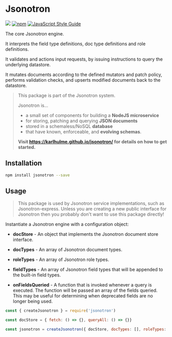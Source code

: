 # Jsonotron

![](https://github.com/karlhulme/jsonotron/workflows/CI/badge.svg)
[![npm](https://img.shields.io/npm/v/jsonotron.svg)](https://www.npmjs.com/package/jsonotron)
[![JavaScript Style Guide](https://img.shields.io/badge/code_style-standard-brightgreen.svg)](https://standardjs.com)

The core Jsonotron engine.

It interprets the field type definitions, doc type definitions and role definitions.

It validates and actions input requests, by issuing instructions to query the underlying datastore.

It mutates documents according to the defined mutators and patch policy, performs validation checks, and upserts modified documents back to the datastore.

> This package is part of the Jsonotron system.
>
> Jsonotron is...
> * a small set of components for building a **NodeJS microservice**
> * for storing, patching and querying **JSON documents**
> * stored in a schemaless/NoSQL **database**
> * that have known, enforceable, and **evolving schemas**.
>
> **Visit https://karlhulme.github.io/jsonotron/ for details on how to get started.**

## Installation

```bash
npm install jsonotron --save
```

## Usage

> This package is used by Jsonotron service implementations, such as Jsonotron-express.  Unless you are creating a new public interface for Jsonotron then you probably don't want to use this package directly!

Instantiate a Jsonotron engine with a configuration object:

* **docStore** - An object that implements the Jsonotron document store interface.

* **docTypes** - An array of Jsonotron document types.

* **roleTypes** - An array of Jsonotron role types.

* **fieldTypes** - An array of Jsonotron field types that will be appended to the built-in field types.

* **onFieldsQueried** - A function that is invoked whenever a query is executed.  The function will be passed an array of the fields queried.  This may be useful for determining when deprecated fields are no longer being used.

```javascript
const { createJsonotron } = require('jsonotron')

const docStore = { fetch: () => {}, queryAll: () => {}}

const jsonotron = createJsonotron({ docStore, docTypes: [], roleTypes: [] })
```

